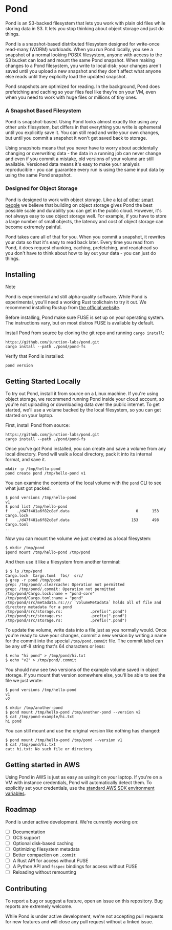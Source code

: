 # Pond

Pond is an S3-backed filesystem that lets you work with plain old files while
storing data in S3. It lets you stop thinking about object storage and just do
things.

Pond is a snapshot-based distributed filesystem designed for write-once
read-many (WORM) workloads. When you run Pond locally, you see a snapshot of a
normal looking POSIX filesystem, anyone with access to the S3 bucket can load
and mount the same Pond snapshot. When making changes to a Pond filesystem, you
write to local disk; your changes aren't saved until you upload a new snapshot
and they don't affect what anyone else reads until they explicilty load the
updated snapshot.

Pond snapshots are optimized for reading. In the background, Pond does
prefetching and caching so your files feel like they're on your VM, even when
you need to work with huge files or millions of tiny ones.

### A Snapshot Based Filesystem

Pond is snapshot-based. Using Pond looks almost exactly like using any other
unix filesystem, but differs in that everything you write is ephemeral until you
explicitly save it. You can still read and write your own changes, but until you
commit a snapshot it won't get saved back to storage.

Using snapshots means that you never have to worry about accidentally changing
or overwriting data - the data in a running job can never change and even if you
commit a mistake, old versions of your volume are still available. Versioned
data means it's easy to make your analysis reproducible - you can guarantee
every run is using the same input data by using the same Pond snapshot.

### Designed for Object Storage

Pond is designed to work with object storage. Like a [lot][tpuf]
[of][warpstream] [other][neon] [smart people][slatedb] we believe that building
on object storage gives Pond the best possible scale and durability you can get
in the public cloud. However, it's not always easy to use object storage well.
For example, if you have to store a large number of small objects, the latency
and cost of object storage can become extremely painful.

Pond takes care all of that for you. When you commit a snapshot, it rewrites
your data so that it's easy to read back later. Every time you read from Pond,
it does request chunking, caching, prefetching, and readahead so you don't have
to think about how to lay out your data - you can just do things.

[tpuf]: https://turbopuffer.com
[warpstream]: https://warpstream.com
[neon]: https://neon.tech
[slatedb]: https://slatedb.io

## Installing

> [!NOTE]
> Pond is experimental and still alpha-quality software. While Pond is
  experimental, you'll need a working Rust toolichain to try it out. We
  recommend installing Rustup from [the official website](https://rustup.rs/).

Before installing, Pond make sure FUSE is set up on your operating system. The
instructions vary, but on most distros FUSE is available by default.

Install Pond from source by cloning the git repo and running `cargo install`:

```
https://github.com/junction-labs/pond.git
cargo install --path ./pond/pond-fs
```

Verify that Pond is installed:

```
pond version
```


## Getting Started Locally

To try out Pond, install it from source on a Linux machine. If you're using
object storage, we recommend running Pond inside your cloud account, so you're
not uploading or downloading data over the public internet. To get started,
we'll use a volume backed by the local filesystem, so you can get started on
your laptop.

First, install Pond from source:

```
https://github.com/junction-labs/pond.git
cargo install --path ./pond/pond-fs
```

Once you've got Pond installed, you can create and save a volume from any
local directory. Pond will walk a local directory, pack it into its
internal format, and save it.

```
mkdir -p /tmp/hello-pond
pond create pond /tmp/hello-pond v1
```

You can examine the contents of the local volume with the `pond` CLI to
see what just got packed.

```
$ pond versions /tmp/hello-pond
v1
$ pond list /tmp/hello-pond
f    ./d47f401a6f82c8ef.data                             0      153 Cargo.lock
f    ./d47f401a6f82c8ef.data                           153      498 Cargo.toml
...
```

Now you can mount the volume we just created as a local filesystem:

```
$ mkdir /tmp/pond
$pond mount /tmp/hello-pond /tmp/pond
```

And then use it like a filesystem from another terminal:

```
$ $ ls /tmp/pond
Cargo.lock  Cargo.toml  fbs/  src/
$ grep -r pond /tmp/pond
grep: /tmp/pond/.clearcache: Operation not permitted
grep: /tmp/pond/.commit: Operation not permitted
/tmp/pond/Cargo.lock:name = "pond-core"
/tmp/pond/Cargo.toml:name = "pond"
/tmp/pond/src/metadata.rs:/// `VolumeMetadata` holds all of file and directory metadata for a pond
/tmp/pond/src/storage.rs:            .prefix(".pond")
/tmp/pond/src/storage.rs:            .prefix(".pond")
/tmp/pond/src/storage.rs:            .prefix(".pond")
```

To update the volume, write data into a file just as you normally would. Once
you're ready to save your changes, commit a new version by writing a name for
the commit into the special `/tmp/pond.commit` file. The commit label can be any
utf-8 string that's 64 characters or less:

```
$ echo "hi pond" > /tmp/pond/hi.txt
$ echo "v2" > /tmp/pond/.commit
```

You should now see two versions of the example volume saved in object
storage. If you mount that version somewhere else, you'll be able to
see the file we just wrote:

```
$ pond versions /tmp/hello-pond
v1
v2

$ mkdir /tmp/another-pond
$ pond mount /tmp/hello-pond /tmp/another-pond --version v2
$ cat /tmp/pond-example/hi.txt
hi pond
```

You can still mount and use the original version like nothing has changed:

```
$ pond mount /tmp/hello-pond /tmp/pond --version v1
$ cat /tmp/pond/hi.txt
cat: hi.txt: No such file or directory
```

## Getting started in AWS

Using Pond in AWS is just as easy as using it on your laptop. If you're on a VM
with instance credentials, Pond will automatically detect them. To explicitly
set your credentials, use the [standard AWS SDK environment
variables](https://docs.aws.amazon.com/sdkref/latest/guide/environment-variables.html).

## Roadmap

Pond is under active development. We're currently working on:

- [ ] Documentation
- [ ] GCS support
- [ ] Optional disk-based caching
- [ ] Optimizing filesystem metadata
- [ ] Better compaction on `.commit`
- [ ] A Rust API for access without FUSE
- [ ] A Python API and `fsspec` bindings for access without FUSE
- [ ] Reloading without remounting

## Contributing

To report a bug or suggest a feature, open an issue on this repository. Bug
reports are extremely welcome.

While Pond is under active development, we're not accepting pull requests for
new features and will close any pull request without a linked issue.
